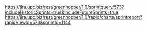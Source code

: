 https://jira.upc.biz/rest/greenhopper/1.0/sprintquery/573?includeHistoricSprints=true&includeFutureSprints=true
https://jira.upc.biz/rest/greenhopper/1.0/rapid/charts/sprintreport?rapidViewId=573&sprintId=1144
